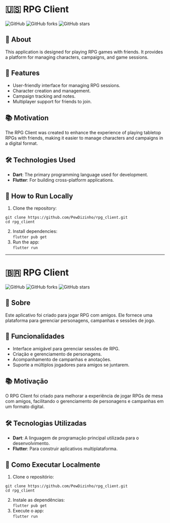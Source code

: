 # 🇺🇸 RPG Client

![GitHub](https://img.shields.io/github/issues/PewDizinho/rpg_client?color=blue)
![GitHub forks](https://img.shields.io/github/forks/PewDizinho/rpg_client)
![GitHub stars](https://img.shields.io/github/stars/PewDizinho/rpg_client)

## 🎲 About
This application is designed for playing RPG games with friends. It provides a platform for managing characters, campaigns, and game sessions.

## 🚀 Features
- User-friendly interface for managing RPG sessions.
- Character creation and management.
- Campaign tracking and notes.
- Multiplayer support for friends to join.

## 📚 Motivation
The RPG Client was created to enhance the experience of playing tabletop RPGs with friends, making it easier to manage characters and campaigns in a digital format.

## 🛠 Technologies Used
- **Dart**: The primary programming language used for development.
- **Flutter**: For building cross-platform applications.

## 🔧 How to Run Locally
1. Clone the repository:  
```
git clone https://github.com/PewDizinho/rpg_client.git  
cd rpg_client
```
2. Install dependencies:  
```flutter pub get```  
3. Run the app:  
```flutter run``` 

---

# 🇧🇷 RPG Client

![GitHub](https://img.shields.io/github/issues/PewDizinho/rpg_client?color=blue)
![GitHub forks](https://img.shields.io/github/forks/PewDizinho/rpg_client)
![GitHub stars](https://img.shields.io/github/stars/PewDizinho/rpg_client)

## 🎲 Sobre
Este aplicativo foi criado para jogar RPG com amigos. Ele fornece uma plataforma para gerenciar personagens, campanhas e sessões de jogo.

## 🚀 Funcionalidades
- Interface amigável para gerenciar sessões de RPG.
- Criação e gerenciamento de personagens.
- Acompanhamento de campanhas e anotações.
- Suporte a múltiplos jogadores para amigos se juntarem.

## 📚 Motivação
O RPG Client foi criado para melhorar a experiência de jogar RPGs de mesa com amigos, facilitando o gerenciamento de personagens e campanhas em um formato digital.

## 🛠 Tecnologias Utilizadas
- **Dart**: A linguagem de programação principal utilizada para o desenvolvimento.
- **Flutter**: Para construir aplicativos multiplataforma.

## 🔧 Como Executar Localmente
1. Clone o repositório:  
```
git clone https://github.com/PewDizinho/rpg_client.git  
cd rpg_client
```  
2. Instale as dependências:  
   ```flutter pub get```  
3. Execute o app:  
   ```flutter run```  
